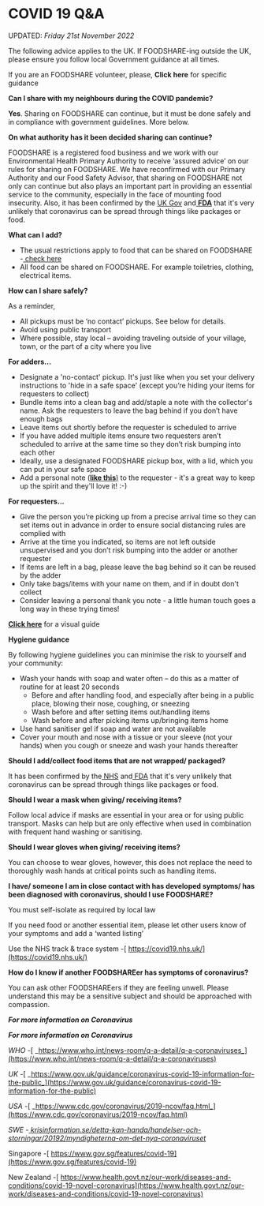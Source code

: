 # COVID 19 Q\&A

UPDATED: _Friday 21st November 2022_

The following advice applies to the UK. If FOODSHARE-ing outside the UK, please ensure you follow local Government guidance at all times.

If you are an FOODSHARE volunteer, please, **Click here** for specific guidance

**Can I share with my neighbours during the COVID pandemic?**

**Yes**. Sharing on FOODSHARE can continue, but it must be done safely and in compliance with government guidelines. More below.

**On what authority has it been decided sharing can continue?**

FOODSHARE is a registered food business and we work with our Environmental Health Primary Authority to receive ‘assured advice’ on our rules for sharing on FOODSHARE. We have reconfirmed with our Primary Authority and our Food Safety Advisor, that sharing on FOODSHARE not only can continue but also plays an important part in providing an essential service to the community, especially in the face of mounting food insecurity. Also, it has been confirmed by the [UK Gov](https://www.gov.uk/government/publications/covid-19-guidance-for-food-businesses/guidance-for-food-businesses-on-coronavirus-covid-19) and[ **FDA**](http://www.fda.gov/food/food-safety-during-emergencies/food-safety-and-coronavirus-disease-2019-covid-19) that it's very unlikely that coronavirus can be spread through things like packages or food.

**What can I add?**

* The usual restrictions apply to food that can be shared on FOODSHARE -[ check here](https://foodshare.club/faq/)
* All food can be shared on FOODSHARE. For example toiletries, clothing, electrical items.

**How can I share safely?**

As a reminder,

* All pickups must be ‘no contact’ pickups. See below for details.
* Avoid using public transport
* Where possible, stay local – avoiding traveling outside of your village, town, or the part of a city where you live

**For adders...**

* Designate a 'no-contact' pickup. It's just like when you set your delivery instructions to 'hide in a safe space' (except you’re hiding your items for requesters to collect)
* Bundle items into a clean bag and add/staple a note with the collector's name. Ask the requesters to leave the bag behind if you don’t have enough bags
* Leave items out shortly before the requester is scheduled to arrive
* If you have added multiple items ensure two requesters aren’t scheduled to arrive at the same time so they don’t risk bumping into each other
* Ideally, use a designated FOODSHARE pickup box, with a lid, which you can put in your safe space
* Add a personal note ([**like this**)](https://www.instagram.com/p/CYcSk\_VLtWF/?utm\_source=ig\_web\_copy\_link) to the requester - it's a great way to keep up the spirit and they'll love it! :-)

**For requesters...**

* Give the person you’re picking up from a precise arrival time so they can set items out in advance in order to ensure social distancing rules are complied with
* Arrive at the time you indicated, so items are not left outside unsupervised and you don’t risk bumping into the adder or another requester
* If items are left in a bag, please leave the bag behind so it can be reused by the adder
* Only take bags/items with your name on them, and if in doubt don't collect
* Consider leaving a personal thank you note - a little human touch goes a long way in these trying times!

[**Click here**](https://www.instagram.com/p/CYcZU3jLd1I/) for a visual guide

**Hygiene guidance**

By following hygiene guidelines you can minimise the risk to yourself and your community:

* Wash your hands with soap and water often – do this as a matter of routine for at least 20 seconds
  * Before and after handling food, and especially after being in a public place, blowing their nose, coughing, or sneezing
  * Wash before and after setting items out/handling items
  * Wash before and after picking items up/bringing items home
* Use hand sanitiser gel if soap and water are not available
* Cover your mouth and nose with a tissue or your sleeve (not your hands) when you cough or sneeze and wash your hands thereafter

**Should I add/collect food items that are not wrapped/ packaged?**

It has been confirmed by the[ NHS](https://www.nhs.uk/conditions/coronavirus-covid-19/) and[ FDA](http://www.fda.gov/food/food-safety-during-emergencies/food-safety-and-coronavirus-disease-2019-covid-19) that it's very unlikely that coronavirus can be spread through things like packages or food.

**Should I wear a mask when giving/ receiving items?**

Follow local advice if masks are essential in your area or for using public transport. Masks can help but are only effective when used in combination with frequent hand washing or sanitising.

**Should I wear gloves when giving/ receiving items?**

You can choose to wear gloves, however, this does not replace the need to thoroughly wash hands at critical points such as handling items.

**I have/ someone I am in close contact with has developed symptoms/ has been diagnosed with coronavirus, should I use FOODSHARE?**

You must self-isolate as required by local law

If you need food or another essential item, please let other users know of your symptoms and add a ‘wanted listing’

Use the NHS track & trace system -[ https://covid19.nhs.uk/](https://covid19.nhs.uk/)

**How do I know if another FOODSHAREer has symptoms of coronavirus?**

You can ask other FOODSHAREers if they are feeling unwell. Please understand this may be a sensitive subject and should be approached with compassion.

_**For more information on Coronavirus**_

_**For more information on Coronavirus**_

_WHO -_[ _https://www.who.int/news-room/q-a-detail/q-a-coronaviruses_](https://www.who.int/news-room/q-a-detail/q-a-coronaviruses)

_UK -_[ _https://www.gov.uk/guidance/coronavirus-covid-19-information-for-the-public_](https://www.gov.uk/guidance/coronavirus-covid-19-information-for-the-public)

_USA -_[ _https://www.cdc.gov/coronavirus/2019-ncov/faq.html_](https://www.cdc.gov/coronavirus/2019-ncov/faq.html)

_SWE -_[ _krisinformation.se/detta-kan-handa/handelser-och-storningar/20192/myndigheterna-om-det-nya-coronaviruset_](http://krisinformation.se/detta-kan-handa/handelser-och-storningar/20192/myndigheterna-om-det-nya-coronaviruset)

Singapore -[ https://www.gov.sg/features/covid-19](https://www.gov.sg/features/covid-19)

New Zealand -[ https://www.health.govt.nz/our-work/diseases-and-conditions/covid-19-novel-coronavirus](https://www.health.govt.nz/our-work/diseases-and-conditions/covid-19-novel-coronavirus)
